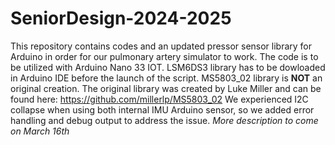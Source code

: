 # SeniorDesign-2024-2025
This repository contains codes and an updated pressor sensor library for Arduino in order for our pulmonary artery simulator to work.
The code is to be utilized with Arduino Nano 33 IOT. LSM6DS3 library has to be dowloaded in Arduino IDE before the launch of the script. 
MS5803_02 library is **NOT** an original creation. The original library was created by Luke Miller and can be found here: https://github.com/millerlp/MS5803_02
We experienced I2C collapse when using both internal IMU Arduino sensor, so we added error handling and debug output to address the issue. 
*More description to come on March 16th*
